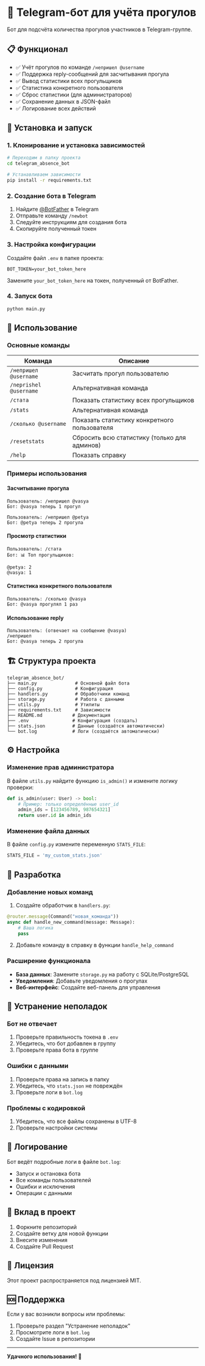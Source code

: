# 🤖 Telegram-бот для учёта прогулов

Бот для подсчёта количества прогулов участников в Telegram-группе.

## 📋 Функционал

- ✅ Учёт прогулов по команде `/непришел @username`
- ✅ Поддержка reply-сообщений для засчитывания прогула
- ✅ Вывод статистики всех прогульщиков
- ✅ Статистика конкретного пользователя
- ✅ Сброс статистики (для администраторов)
- ✅ Сохранение данных в JSON-файл
- ✅ Логирование всех действий

## 🚀 Установка и запуск

### 1. Клонирование и установка зависимостей

```bash
# Переходим в папку проекта
cd telegram_absence_bot

# Устанавливаем зависимости
pip install -r requirements.txt
```

### 2. Создание бота в Telegram

1. Найдите [@BotFather](https://t.me/BotFather) в Telegram
2. Отправьте команду `/newbot`
3. Следуйте инструкциям для создания бота
4. Скопируйте полученный токен

### 3. Настройка конфигурации

Создайте файл `.env` в папке проекта:

```env
BOT_TOKEN=your_bot_token_here
```

Замените `your_bot_token_here` на токен, полученный от BotFather.

### 4. Запуск бота

```bash
python main.py
```

## 📖 Использование

### Основные команды

| Команда | Описание |
|---------|----------|
| `/непришел @username` | Засчитать прогул пользователю |
| `/neprishel @username` | Альтернативная команда |
| `/стата` | Показать статистику всех прогульщиков |
| `/stats` | Альтернативная команда |
| `/сколько @username` | Показать статистику конкретного пользователя |
| `/resetstats` | Сбросить всю статистику (только для админов) |
| `/help` | Показать справку |

### Примеры использования

#### Засчитывание прогула
```
Пользователь: /непришел @vasya
Бот: @vasya теперь 1 прогул

Пользователь: /непришел @petya
Бот: @petya теперь 2 прогула
```

#### Просмотр статистики
```
Пользователь: /стата
Бот: 📊 Топ прогульщиков:

@petya: 2
@vasya: 1
```

#### Статистика конкретного пользователя
```
Пользователь: /сколько @vasya
Бот: @vasya прогулял 1 раз
```

#### Использование reply
```
Пользователь: (отвечает на сообщение @vasya)
/непришел
Бот: @vasya теперь 2 прогула
```

## 🏗️ Структура проекта

```
telegram_absence_bot/
├── main.py              # Основной файл бота
├── config.py            # Конфигурация
├── handlers.py          # Обработчики команд
├── storage.py           # Работа с данными
├── utils.py             # Утилиты
├── requirements.txt     # Зависимости
├── README.md           # Документация
├── .env                # Конфигурация (создать)
├── stats.json          # Данные (создаётся автоматически)
└── bot.log             # Логи (создаётся автоматически)
```

## ⚙️ Настройка

### Изменение прав администратора

В файле `utils.py` найдите функцию `is_admin()` и измените логику проверки:

```python
def is_admin(user: User) -> bool:
    # Пример: только определённые user_id
    admin_ids = [123456789, 987654321]
    return user.id in admin_ids
```

### Изменение файла данных

В файле `config.py` измените переменную `STATS_FILE`:

```python
STATS_FILE = 'my_custom_stats.json'
```

## 🔧 Разработка

### Добавление новых команд

1. Создайте обработчик в `handlers.py`:
```python
@router.message(Command("новая_команда"))
async def handle_new_command(message: Message):
    # Ваша логика
    pass
```

2. Добавьте команду в справку в функции `handle_help_command`

### Расширение функционала

- **База данных**: Замените `storage.py` на работу с SQLite/PostgreSQL
- **Уведомления**: Добавьте уведомления о прогулах
- **Веб-интерфейс**: Создайте веб-панель для управления

## 🐛 Устранение неполадок

### Бот не отвечает
1. Проверьте правильность токена в `.env`
2. Убедитесь, что бот добавлен в группу
3. Проверьте права бота в группе

### Ошибки с данными
1. Проверьте права на запись в папку
2. Убедитесь, что `stats.json` не повреждён
3. Проверьте логи в `bot.log`

### Проблемы с кодировкой
1. Убедитесь, что все файлы сохранены в UTF-8
2. Проверьте настройки системы

## 📝 Логирование

Бот ведёт подробные логи в файле `bot.log`:

- Запуск и остановка бота
- Все команды пользователей
- Ошибки и исключения
- Операции с данными

## 🤝 Вклад в проект

1. Форкните репозиторий
2. Создайте ветку для новой функции
3. Внесите изменения
4. Создайте Pull Request

## 📄 Лицензия

Этот проект распространяется под лицензией MIT.

## 🆘 Поддержка

Если у вас возникли вопросы или проблемы:

1. Проверьте раздел "Устранение неполадок"
2. Просмотрите логи в `bot.log`
3. Создайте Issue в репозитории

---

**Удачного использования! 🎉** 